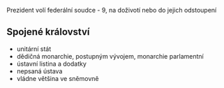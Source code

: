 Prezident volí federální soudce - 9, na doživotí nebo do jejich odstoupení

## Spojené království
- unitární stát
- dědičná monarchie, postupným vývojem, monarchie parlamentní
- ústavní listina a dodatky
- nepsaná ústava
- vládne většina ve sněmovně
